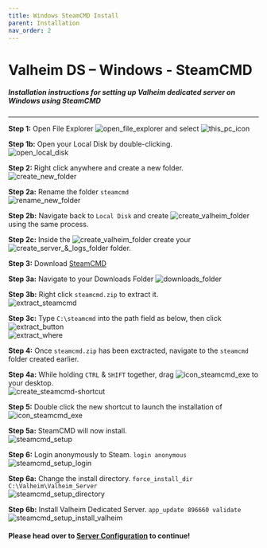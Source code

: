 ```yaml
---
title: Windows SteamCMD Install
parent: Installation
nav_order: 2
---
```

# Valheim DS – Windows - SteamCMD
##### Installation instructions for setting up Valheim dedicated server on Windows using SteamCMD

---
**Step 1:** Open File Explorer ![open_file_explorer](../assets/installWinSteamCMD/icon_files.png) and select ![this_pc_icon](../assets/installWinSteamCMD/icon_thisPC.png)

**Step 1b:** Open your Local Disk by double-clicking.  
![open_local_disk](../assets/installWinSteamCMD/local_disk.png)

**Step 2:** Right click anywhere and create a new folder.  
![create_new_folder](../assets/installWinSteamCMD/folder_new.png)

**Step 2a:** Rename the folder `steamcmd`  
![rename_new_folder](../assets/installWinSteamCMD/folder_name.png)

**Step 2b:** Navigate back to `Local Disk` and create ![create_valheim_folder](../assets/installWinSteamCMD/folder_valheim.png) using the same process.

**Step 2c:** Inside the ![create_valheim_folder](../assets/installWinSteamCMD/folder_valheim.png) create your ![create_server_&_logs_folder](../assets/installWinSteamCMD/folder_server.png) folder.

**Step 3:** Download [SteamCMD](https://steamcdn-a.akamaihd.net/client/installer/steamcmd.zip)

**Step 3a:** Navigate to your Downloads Folder ![downloads_folder](../assets/installWinSteamCMD/icon_downloads.png)

**Step 3b:** Right click `steamcmd.zip` to extract it.  
![extract_steamcmd](../assets/installWinSteamCMD/extract_all.png)

**Step 3c:** Type `C:\steamcmd` into the path field as below, then click ![extract_button](../assets/installWinSteamCMD/extract_button.png)  
![extract_where](../assets/installWinSteamCMD/extract_where.png)

**Step 4:** Once `steamcmd.zip` has been exctracted, navigate to the `steamcmd` folder created earlier.

**Step 4a:** While holding `CTRL` & `SHIFT` together, drag ![icon_steamcmd_exe](../assets/installWinSteamCMD/icon_steamcmd.png) to your desktop.  
![create_steamcmd-shortcut](../assets/installWinSteamCMD/shortcut.png)

**Step 5:** Double click the new shortcut to launch the installation of ![icon_steamcmd_exe](../assets/installWinSteamCMD/icon_steamcmd.png)

**Step 5a:** SteamCMD will now install.  
![steamcmd_setup](../assets/installWinSteamCMD/steamcmd_setup.png)

**Step 6:** Login anonymously to Steam. `login anonymous`  
![steamcmd_setup_login](../assets/installWinSteamCMD/steamcmd_login.png)

**Step 6a:** Change the install directory. `force_install_dir C:\Valheim\Valheim_Server`  
![steamcmd_setup_directory](../assets/installWinSteamCMD/steamcmd_directory.png)

**Step 6b:** Install Valheim Dedicated Server. `app_update 896660 validate`  
![steamcmd_setup_install_valheim](../assets/installWinSteamCMD/steamcmd_install.png)

#### Please head over to [Server Configuration](https://valheim-server-help.github.io/howConfigServer/) to continue!